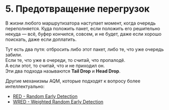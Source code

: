 # 5. Предотвращение перегрузок

В жизни любого маршрутизатора наступает момент, когда очередь переполняется. Куда положить пакет, если положить его решительно некуда — всё, буфер кончился, совсем, и не будет, даже если хорошо поискать, даже если доплатить.

Тут есть два путя: отбросить либо этот пакет, либо те, что уже очередь забили.  
Если те, что уже в очереди, то считай, что пропалодё.  
А если этот, то считай, что и не приходил он.  
Эти два подхода называются **Tail Drop** и **Head Drop**.

Другие механизмы AQM, которые подходят к вопросу более интеллектуально:

* [RED - Random Early Detection](red-random-early-detection.md)
* [WRED - Weighted Random Early Detection](wred-weighted-random-early-detection.md)

